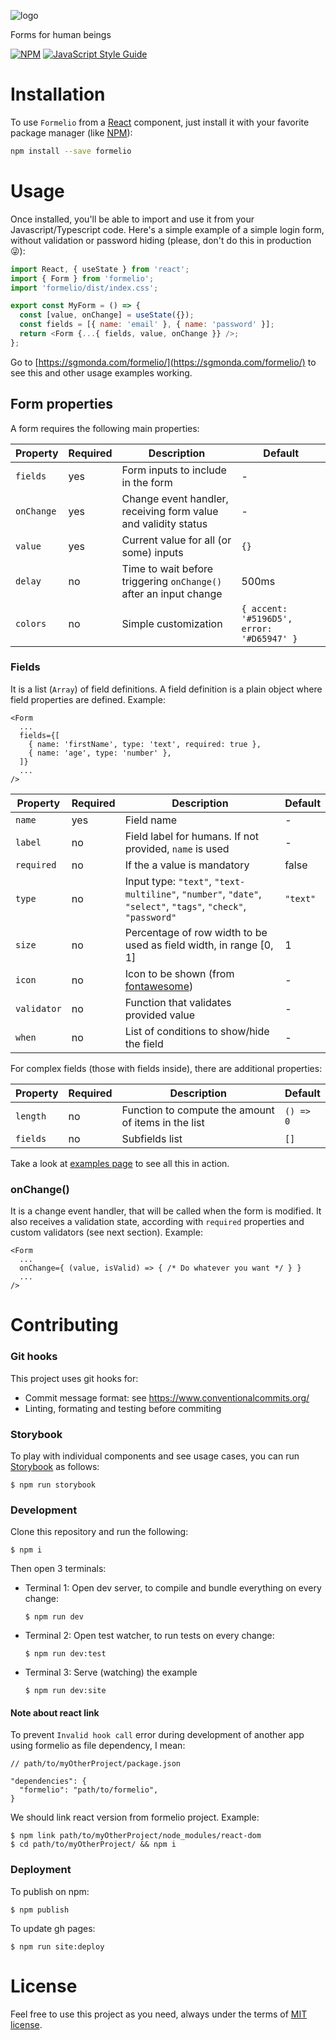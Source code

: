 ![logo](https://user-images.githubusercontent.com/675812/123748412-75fa8f80-d8b4-11eb-98e5-30b491fe822b.png)

Forms for human beings

[![NPM](https://img.shields.io/npm/v/formelio.svg)](https://www.npmjs.com/package/formelio) [![JavaScript Style Guide](https://img.shields.io/badge/code_style-standard-brightgreen.svg)](https://standardjs.com)

# Installation

To use `Formelio` from a [React](https://reactjs.org) component, just install it with your favorite package manager (like [NPM](https://www.npmjs.com)):

```bash
npm install --save formelio
```

# Usage

Once installed, you'll be able to import and use it from your Javascript/Typescript code. Here's a simple example of a simple login form, without validation or password hiding (please, don't do this in production 😜):

```javascript
import React, { useState } from 'react';
import { Form } from 'formelio';
import 'formelio/dist/index.css';

export const MyForm = () => {
  const [value, onChange] = useState({});
  const fields = [{ name: 'email' }, { name: 'password' }];
  return <Form {...{ fields, value, onChange }} />;
};
```

Go to [https://sgmonda.com/formelio/](https://sgmonda.com/formelio/) to see this and other usage examples working.

## Form properties

A form requires the following main properties:

| Property   | Required | Description                                                       | Default                                   |
| ---------- | -------- | ----------------------------------------------------------------- | ----------------------------------------- |
| `fields`   | yes      | Form inputs to include in the form                                | -                                         |
| `onChange` | yes      | Change event handler, receiving form value and validity status    | -                                         |
| `value`    | yes      | Current value for all (or some) inputs                            | `{}`                                      |
| `delay`    | no       | Time to wait before triggering `onChange()` after an input change | 500ms                                     |
| `colors`   | no       | Simple customization                                              | `{ accent: '#5196D5', error: '#D65947' }` |

### Fields

It is a list (`Array`) of field definitions. A field definition is a plain object where field properties are defined. Example:

```
<Form
  ...
  fields={[
    { name: 'firstName', type: 'text', required: true },
    { name: 'age', type: 'number' },
  ]}
  ...
/>
```

| Property    | Required | Description                                                                                                   | Default  |
| ----------- | -------- | ------------------------------------------------------------------------------------------------------------- | -------- |
| `name`      | yes      | Field name                                                                                                    | -        |
| `label`     | no       | Field label for humans. If not provided, `name` is used                                                       | -        |
| `required`  | no       | If the a value is mandatory                                                                                   | false    |
| `type`      | no       | Input type: `"text"`, `"text-multiline"`, `"number"`, `"date"`, `"select"`, `"tags"`, `"check"`, `"password"` | `"text"` |
| `size`      | no       | Percentage of row width to be used as field width, in range [0, 1]                                            | 1        |
| `icon`      | no       | Icon to be shown (from [fontawesome](https://fontawesome.com/icons))                                          | -        |
| `validator` | no       | Function that validates provided value                                                                        | -        |
| `when`      | no       | List of conditions to show/hide the field                                                                     | -        |

For complex fields (those with fields inside), there are additional properties:

| Property | Required | Description                                         | Default   |
| -------- | -------- | --------------------------------------------------- | --------- |
| `length` | no       | Function to compute the amount of items in the list | `() => 0` |
| `fields` | no       | Subfields list                                      | `[]`      |

Take a look at [examples page](https://sgmonda.github.io/formelio/) to see all this in action.

### onChange()

It is a change event handler, that will be called when the form is modified. It also receives a validation state, according with `required` properties and custom validators (see next section). Example:

```
<Form
  ...
  onChange={ (value, isValid) => { /* Do whatever you want */ } }
  ...
/>
```

# Contributing

### Git hooks

This project uses git hooks for:

- Commit message format: see https://www.conventionalcommits.org/
- Linting, formating and testing before commiting

### Storybook

To play with individual components and see usage cases, you can run [Storybook](https://storybook.js.org) as follows:

```
$ npm run storybook
```

### Development

Clone this repository and run the following:

```
$ npm i
```

Then open 3 terminals:

- Terminal 1: Open dev server, to compile and bundle everything on every change:

  ```
  $ npm run dev
  ```

- Terminal 2: Open test watcher, to run tests on every change:

  ```
  $ npm run dev:test
  ```

- Terminal 3: Serve (watching) the example

  ```
  $ npm run dev:site
  ```

#### Note about react link

To prevent `Invalid hook call` error during development of another app using formelio as file dependency, I mean:

```
// path/to/myOtherProject/package.json

"dependencies": {
  "formelio": "path/to/formelio",
}
```

We should link react version from formelio project. Example:

```
$ npm link path/to/myOtherProject/node_modules/react-dom
$ cd path/to/myOtherProject/ && npm i
```

### Deployment

To publish on npm:

```
$ npm publish
```

To update gh pages:

```
$ npm run site:deploy
```

# License

Feel free to use this project as you need, always under the terms of [MIT license](./license.md).
